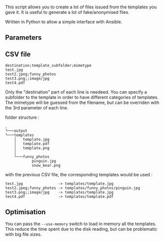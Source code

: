 # 

This script allows you to create a lot of files issued from the templates you gave it.
It is useful to generate a lot of fake/anonymised files.

Written in Python to allow a simple interface with Ansible.

## Parameters

## CSV file

```csv
destination;template_subfolder;mimetype
test.jpg
test2.jpeg;funny_photos
test3.png;;image/jpg
test4.pdf
```
Only the "destination" part of each line is needeed. 
You can specify a subfolder to the template in order to have different categories of templates.
The mimetype will be guessed from the filename, but can be overriden with the 3rd parameter of each line.

folder structure : 
```console
.
└───output
└───templates
    │   template.jpg
    │   template.pdf
    │   template.png
    │
    └───funny_photos
            pinguin.jpg
            snow_bear.png
```

with the previous CSV file, the corresponding templates would be used : 
```
test.jpg                -> templates/template.jpg
test2.jpeg;funny_photos -> templates/funny_photos/pinguin.jpg
test3.png;;image/jpg    -> templates/template.jpg
test4.pdf               -> templates/template.pdf
```


## Optimisation

You can pass the `--use-memory` switch to load in memory all the templates. This reduce the time spent due to the disk reading, but can be problematic with big file sizes.